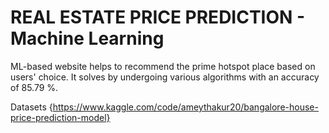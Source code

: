 # REAL ESTATE PRICE PREDICTION - Machine Learning

ML-based website helps to recommend the prime hotspot place  based on users' choice.
It solves by undergoing various algorithms with an accuracy of 85.79 %.

Datasets {https://www.kaggle.com/code/ameythakur20/bangalore-house-price-prediction-model}
